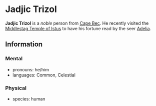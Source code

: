 # Jadjic Trizol

**Jadjic Trizol** is a _noble_ person from [Cape Bec](../cape-bec/cape-bec.md). He recently visited the [Middlestag Temple of Istus](../edgewood/middlestag-temple-of-istus.md) to have his fortune read by the seer [Adelia](../../../ch-2-people-of-mote/organizations/order-of-istus/members/adelia.md).

## Information

### Mental

- pronouns: he/him
- languages: Common, Celestial

### Physical

- species: human
